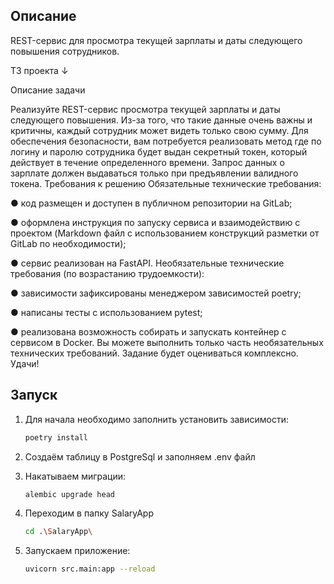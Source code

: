  ## Описание
REST-сервис для просмотра текущей зарплаты и даты следующего повышения сотрудников. 
<summary>ТЗ проекта ↓</summary>

Описание задачи

Реализуйте REST-сервис просмотра текущей зарплаты и даты следующего
повышения. Из-за того, что такие данные очень важны и критичны, каждый
сотрудник может видеть только свою сумму. Для обеспечения безопасности, вам
потребуется реализовать метод где по логину и паролю сотрудника будет выдан
секретный токен, который действует в течение определенного времени. Запрос
данных о зарплате должен выдаваться только при предъявлении валидного токена.
Требования к решению
Обязательные технические требования:

● код размещен и доступен в публичном репозитории на GitLab;

● оформлена инструкция по запуску сервиса и взаимодействию с проектом
(Markdown файл с использованием конструкций разметки от GitLab по
необходимости);

● сервис реализован на FastAPI.
Необязательные технические требования (по возрастанию трудоемкости):

● зависимости зафиксированы менеджером зависимостей poetry;

● написаны тесты с использованием pytest;

● реализована возможность собирать и запускать контейнер с сервисом в Docker.
Вы можете выполнить только часть необязательных технических требований.
Задание будет оцениваться комплексно.
Удачи!
</details>

## Запуск
1. Для начала необходимо заполнить установить зависимости:
    ```bash
    poetry install
    ```
2. Создаём таблицу в PostgreSql и заполняем .env файл

3. Накатываем миграции:
   ```bash
   alembic upgrade head
   ```
4. Переходим в папку SalaryApp
    ```bash
   cd .\SalaryApp\ 
   ```
5. Запускаем приложение:
     ```bash
   uvicorn src.main:app --reload 
   ```
